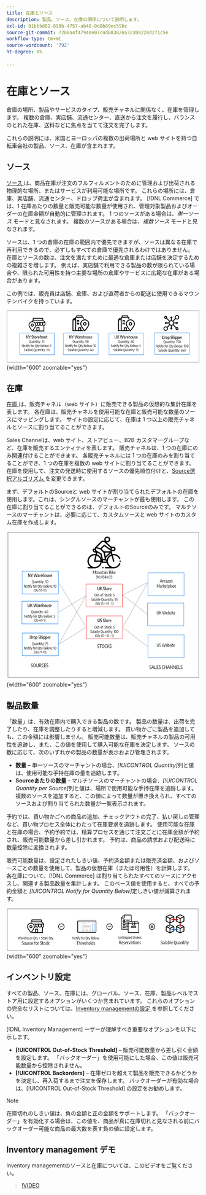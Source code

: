 ```yaml
---
title: 在庫とソース
description: 製品、ソース、在庫の関係について説明します。
exl-id: 01bbbd82-898b-4757-ab40-0d8b89ec59bc
source-git-commit: 7288a4f47940e07c4d083826532308228d271c5e
workflow-type: tm+mt
source-wordcount: '792'
ht-degree: 0%

---
```


# 在庫とソース

倉庫の場所、製品やサービスのタイプ、販売チャネルに関係なく、在庫を管理します。 複数の倉庫、実店舗、流通センター、直送から注文を履行し、バランスのとれた在庫、送料などに焦点を当てて注文を完了します。

これらの説明には、米国とヨーロッパの複数の出荷場所と web サイトを持つ自転車会社の製品、ソース、在庫が含まれます。

## ソース

[ ソース ](sources-manage.md) は、商品在庫が注文のフルフィルメントのために管理および出荷される物理的な場所、またはサービスが利用可能な場所です。 これらの場所には、倉庫、実店舗、流通センター、ドロップ荷主が含まれます。 [!DNL Commerce] では、1 在庫あたりの数量と販売可能な数量が使用され、管理対象製品およびオーダーの在庫金額が自動的に管理されます。 1 つのソースがある場合は、_単一ソース_ モードと見なされます。 複数のソースがある場合は、_複数ソース_ モードと見なされます。

ソースは、1 つの倉庫の在庫の範囲内で優先できますが、ソースは異なる在庫で再利用できるので、必ずしもすべての倉庫で優先されるわけではありません。 在庫とソースの数は、注文を満たすために最適な倉庫または店舗を決定するための複雑さを増します。 例えば、実店舗で利用できる製品の数が限られている場合や、限られた可用性を持つ主要な場所の倉庫やサービスに広範な在庫がある場合があります。

この例では、販売員は店舗、倉庫、および直荷者からの配送に使用できるマウンテンバイクを持っています。

![ ソース図の例 ](assets/diagram-sources.png){width="600" zoomable="yes"}

## 在庫

[ 在庫 ](stocks-manage.md) は、販売チャネル（web サイト）に販売できる製品の仮想的な集計在庫を表します。 各在庫は、販売チャネルを使用可能な在庫と販売可能な数量のソースにマッピングします。 サイトの設定に応じて、在庫は 1 つ以上の販売チャネルとソースに割り当てることができます。

Sales Channelは、web サイト、ストアビュー、B2B カスタマーグループなど、在庫を販売するエンティティを表します。 販売チャネルは、1 つの在庫にのみ関連付けることができます。 各販売チャネルには 1 つの在庫のみを割り当てることができ、1 つの在庫を複数の web サイトに割り当てることができます。 在庫を使用して、注文の発送時に使用するソースの優先順位付けと、[Source選択アルゴリズム ](selection-reservations.md) を変更できます。

まず、デフォルトのSourceと web サイトが割り当てられたデフォルトの在庫を使用します。これは、シングルソースのマーチャントが最も使用します。 この在庫に割り当てることができるのは、デフォルトのSourceのみです。 マルチソースのマーチャントは、必要に応じて、カスタムソースと web サイトのカスタム在庫を作成します。

![ 店舗の在庫の例を示す図 ](assets/diagram-stock.png){width="600" zoomable="yes"}

## 製品数量

「数量」は、有効在庫内で購入できる製品の数です。 製品の数量は、出荷を完了したり、在庫を調整したりすると増減します。 買い物かごに製品を追加しても、この金額には影響しません。 販売可能数量は、販売チャネルの製品の可用性を追跡し、また、この値を使用して購入可能な在庫を決定します。 ソースの数に応じて、次のいずれかの製品の数量が表示および管理されます。

- **数量** – 単一ソースのマーチャントの場合、_[!UICONTROL Quantity]_&#x200B;列と値は、使用可能な手持在庫の量を追跡します。
- **Sourceあたりの数量** - マルチソースのマーチャントの場合、_[!UICONTROL Quantity per Source]_&#x200B;列と値は、場所で使用可能な手持在庫を追跡します。 複数のソースを追加すると、この値によって数量が置き換えられ、すべてのソースおよび割り当てられた数量が一覧表示されます。

予約では、買い物かごへの商品の追加、チェックアウトの完了、払い戻しの管理など、買い物プロセス全体にわたって在庫要求を追跡します。 使用可能な在庫と在庫の場合、予約予約では、精算プロセスを通じて注文ごとに在庫金額が予約され、販売可能数量から差し引かれます。 予約は、商品の請求および配送時に数量控除に変換されます。

販売可能数量は、設定されたしきい値、予約済金額または販売済金額、およびソースごとの数量を使用して、製品の仮想在庫（または可用性）を計算します。 各在庫について、[!DNL Commerce] は割り当てられたすべてのソースにアクセスし、関連する製品数量を集計します。 このベース値を使用すると、すべての予約金額と _[!UICONTROL Notify for Quantity Below]_&#x200B;定しきい値が減算されます。

![ 株式の売渡可能数量の計算 ](assets/diagram-salable-quantity.png){width="600" zoomable="yes"}

## インベントリ設定

すべての製品、ソース、在庫には、グローバル、ソース、在庫、製品レベルでストア用に設定するオプションがいくつか含まれています。 これらのオプションの完全なリストについては、[Inventory managementの設定 ](configuration.md) を参照してください。

[!DNL Inventory Management] ーザーが理解すべき重要なオプションを以下に示します。

- **[!UICONTROL Out-of-Stock Threshold]** – 販売可能数量から差し引く金額を設定します。 「バックオーダー」を使用可能にした場合、この値は販売可能数量から控除されません。
- **[!UICONTROL Backorders]** – 在庫ゼロを超えて製品を販売できるかどうかを決定し、再入荷するまで注文を保存します。 バックオーダーが有効な場合は、[!UICONTROL Out-of-Stock Threshold] の設定をお勧めします。

>[!NOTE]
>
>在庫切れのしきい値は、負の金額と正の金額をサポートします。 「バックオーダー」を有効化する場合は、この値を、商品が真に在庫切れと見なされる前にバックオーダー可能な商品の最大数を表す負の値に設定します。

## Inventory management デモ

Inventory managementのソースと在庫については、このビデオをご覧ください。

>[!VIDEO](https://video.tv.adobe.com/v/343748?quality=12&learn=on)
